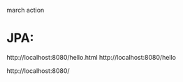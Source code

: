 march action

# JPA:

http://localhost:8080/hello.html
http://localhost:8080/hello

http://localhost:8080/







